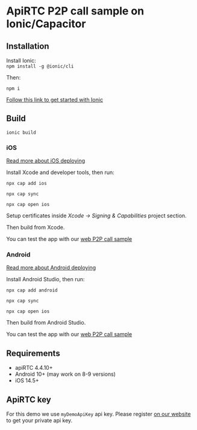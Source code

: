 # ApiRTC P2P call sample on Ionic/Capacitor

## Installation

Install Ionic:  
`npm install -g @ionic/cli`

Then:

`npm i`

[Follow this link to get started with Ionic](https://ionicframework.com/getting-started/) 

## Build

`ionic build`
### iOS

[Read more about iOS deploying](https://capacitorjs.com/docs/ios)

Install Xcode and developer tools, then run:  

`npx cap add ios`

`npx cap sync`

`npx cap open ios`

Setup certificates inside *Xcode -> Signing & Capabilities* project section.

Then build from Xcode.

You can test the app with our [web P2P call sample](https://dev.apirtc.com/demo/peertopeer_call/index.html) 

### Android

[Read more about Android deploying](https://capacitorjs.com/docs/android)

Install Android Studio, then run:

`npx cap add android`

`npx cap sync`

`npx cap open ios`

Then build from Android Studio.

You can test the app with our [web P2P call sample](https://dev.apirtc.com/demo/peertopeer_call/index.html) 

## Requirements

- apiRTC 4.4.10+
- Android 10+ (may work on 8-9 versions)
- iOS 14.5+

## ApiRTC key

For this demo we use `myDemoApiKey` api key. Please register [on our website](https://cloud.apizee.com) to get your private api key.